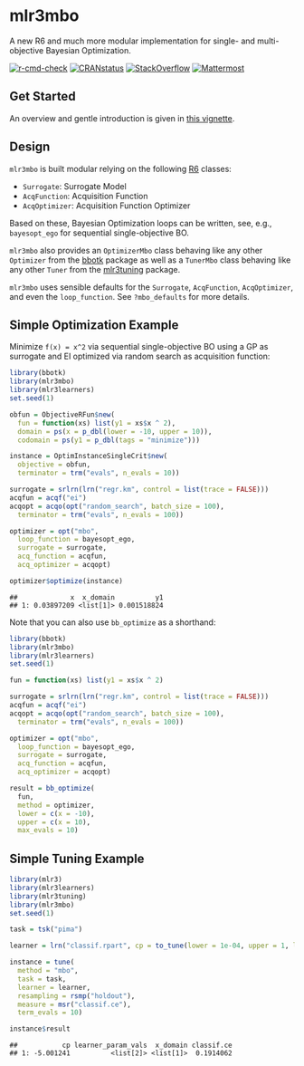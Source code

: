 
# mlr3mbo

A new R6 and much more modular implementation for single- and
multi-objective Bayesian Optimization.

<!-- badges: start -->

[![r-cmd-check](https://github.com/mlr-org/mlr3mbo/actions/workflows/r-cmd-check.yml/badge.svg)](https://github.com/mlr-org/mlr3mbo/actions/workflows/r-cmd-check.yml)
[![CRANstatus](https://www.r-pkg.org/badges/version/mlr3mbo)](https://cran.r-project.org/package=mlr3mbo)
[![StackOverflow](https://img.shields.io/badge/stackoverflow-mlr3-orange.svg)](https://stackoverflow.com/questions/tagged/mlr3)
[![Mattermost](https://img.shields.io/badge/chat-mattermost-orange.svg)](https://lmmisld-lmu-stats-slds.srv.mwn.de/mlr_invite/)
<!-- badges: end -->

## Get Started

An overview and gentle introduction is given in [this
vignette](https://mlr3mbo.mlr-org.com/articles/mlr3mbo.html).

## Design

`mlr3mbo` is built modular relying on the following
[R6](https://cran.r-project.org/package=R6) classes:

- `Surrogate`: Surrogate Model
- `AcqFunction`: Acquisition Function
- `AcqOptimizer`: Acquisition Function Optimizer

Based on these, Bayesian Optimization loops can be written, see, e.g.,
`bayesopt_ego` for sequential single-objective BO.

`mlr3mbo` also provides an `OptimizerMbo` class behaving like any other
`Optimizer` from the [bbotk](https://cran.r-project.org/package=bbotk)
package as well as a `TunerMbo` class behaving like any other `Tuner`
from the [mlr3tuning](https://cran.r-project.org/package=mlr3tuning)
package.

`mlr3mbo` uses sensible defaults for the `Surrogate`, `AcqFunction`,
`AcqOptimizer`, and even the `loop_function`. See `?mbo_defaults` for
more details.

## Simple Optimization Example

Minimize `f(x) = x^2` via sequential single-objective BO using a GP as
surrogate and EI optimized via random search as acquisition function:

``` r
library(bbotk)
library(mlr3mbo)
library(mlr3learners)
set.seed(1)

obfun = ObjectiveRFun$new(
  fun = function(xs) list(y1 = xs$x ^ 2),
  domain = ps(x = p_dbl(lower = -10, upper = 10)),
  codomain = ps(y1 = p_dbl(tags = "minimize")))

instance = OptimInstanceSingleCrit$new(
  objective = obfun,
  terminator = trm("evals", n_evals = 10))

surrogate = srlrn(lrn("regr.km", control = list(trace = FALSE)))
acqfun = acqf("ei")
acqopt = acqo(opt("random_search", batch_size = 100),
  terminator = trm("evals", n_evals = 100))

optimizer = opt("mbo",
  loop_function = bayesopt_ego,
  surrogate = surrogate,
  acq_function = acqfun,
  acq_optimizer = acqopt)

optimizer$optimize(instance)
```

    ##             x  x_domain          y1
    ## 1: 0.03897209 <list[1]> 0.001518824

Note that you can also use `bb_optimize` as a shorthand:

``` r
library(bbotk)
library(mlr3mbo)
library(mlr3learners)
set.seed(1)

fun = function(xs) list(y1 = xs$x ^ 2)

surrogate = srlrn(lrn("regr.km", control = list(trace = FALSE)))
acqfun = acqf("ei")
acqopt = acqo(opt("random_search", batch_size = 100),
  terminator = trm("evals", n_evals = 100))

optimizer = opt("mbo",
  loop_function = bayesopt_ego,
  surrogate = surrogate,
  acq_function = acqfun,
  acq_optimizer = acqopt)

result = bb_optimize(
  fun,
  method = optimizer,
  lower = c(x = -10),
  upper = c(x = 10),
  max_evals = 10)
```

## Simple Tuning Example

``` r
library(mlr3)
library(mlr3learners)
library(mlr3tuning)
library(mlr3mbo)
set.seed(1)

task = tsk("pima")

learner = lrn("classif.rpart", cp = to_tune(lower = 1e-04, upper = 1, logscale = TRUE))

instance = tune(
  method = "mbo",
  task = task,
  learner = learner,
  resampling = rsmp("holdout"),
  measure = msr("classif.ce"),
  term_evals = 10)

instance$result
```

    ##           cp learner_param_vals  x_domain classif.ce
    ## 1: -5.001241          <list[2]> <list[1]>  0.1914062
